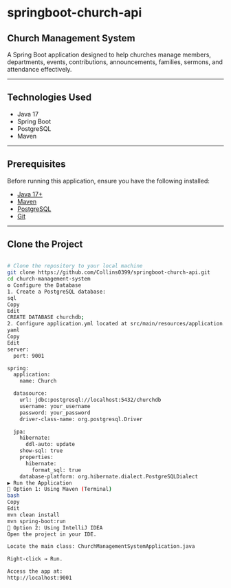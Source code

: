 # springboot-church-api
## Church Management System

A Spring Boot application designed to help churches manage members, departments, events, contributions, announcements, families, sermons, and attendance effectively.

---

##  Technologies Used

- Java 17
- Spring Boot
- PostgreSQL
- Maven

---

##  Prerequisites

Before running this application, ensure you have the following installed:

- [Java 17+](https://adoptopenjdk.net/)
- [Maven](https://maven.apache.org/)
- [PostgreSQL](https://www.postgresql.org/)
- [Git](https://git-scm.com/)

---

##  Clone the Project

```bash

# Clone the repository to your local machine
git clone https://github.com/Collins0399/springboot-church-api.git
cd church-management-system
⚙ Configure the Database
1. Create a PostgreSQL database:
sql
Copy
Edit
CREATE DATABASE churchdb;
2. Configure application.yml located at src/main/resources/application.yml:
yaml
Copy
Edit
server:
  port: 9001

spring:
  application:
    name: Church

  datasource:
    url: jdbc:postgresql://localhost:5432/churchdb
    username: your_username
    password: your_password
    driver-class-name: org.postgresql.Driver

  jpa:
    hibernate:
      ddl-auto: update
    show-sql: true
    properties:
      hibernate:
        format_sql: true
    database-platform: org.hibernate.dialect.PostgreSQLDialect
▶ Run the Application
🔹 Option 1: Using Maven (Terminal)
bash
Copy
Edit
mvn clean install
mvn spring-boot:run
🔹 Option 2: Using IntelliJ IDEA
Open the project in your IDE.

Locate the main class: ChurchManagementSystemApplication.java

Right-click → Run.

Access the app at:
http://localhost:9001